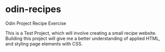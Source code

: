 # odin-recipes
Odin Project Recipe Exercise

This is a Test Project, which will involve creating a small recipe website.
Building this project will give me a better understanding of applied HTML, and styling page elements with CSS.